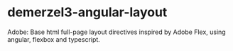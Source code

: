 # demerzel3-angular-layout
Adobe: Base html full-page layout directives inspired by Adobe Flex, using angular, flexbox and typescript.
